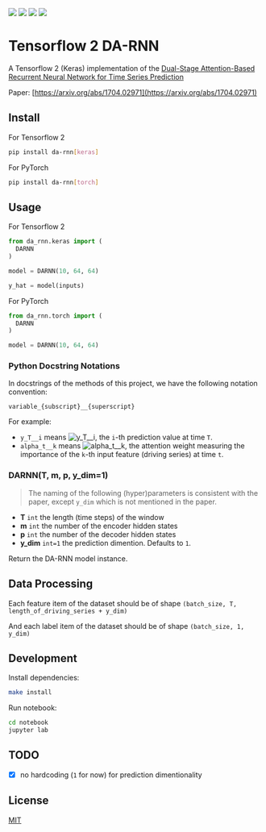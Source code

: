 [![](https://travis-ci.org/kaelzhang/DA-RNN-in-Tensorflow-2-and-PyTorch.svg?branch=master)](https://travis-ci.org/kaelzhang/DA-RNN-in-Tensorflow-2-and-PyTorch)
[![](https://codecov.io/gh/kaelzhang/DA-RNN-in-Tensorflow-2-and-PyTorch/branch/master/graph/badge.svg)](https://codecov.io/gh/kaelzhang/DA-RNN-in-Tensorflow-2-and-PyTorch)
[![](https://img.shields.io/pypi/v/da-rnn.svg)](https://pypi.org/project/da_rnn/)
[![](https://img.shields.io/pypi/l/da-rnn.svg)](https://github.com/kaelzhang/DA-RNN-in-Tensorflow-2-and-PyTorch)

# Tensorflow 2 DA-RNN

A Tensorflow 2 (Keras) implementation of the [Dual-Stage Attention-Based Recurrent Neural Network for Time Series Prediction](https://arxiv.org/abs/1704.02971)

Paper: [https://arxiv.org/abs/1704.02971](https://arxiv.org/abs/1704.02971)

## Install

For Tensorflow 2

```sh
pip install da-rnn[keras]
```

For PyTorch

```sh
pip install da-rnn[torch]
```

## Usage

For Tensorflow 2

```py
from da_rnn.keras import (
  DARNN
)

model = DARNN(10, 64, 64)

y_hat = model(inputs)
```

For PyTorch

```py
from da_rnn.torch import (
  DARNN
)

model = DARNN(10, 64, 64)
```

### Python Docstring Notations

In docstrings of the methods of this project, we have the following notation convention:

```
variable_{subscript}__{superscript}
```

For example:

- `y_T__i` means ![y_T__i](https://render.githubusercontent.com/render/math?math=y_T^1), the `i`-th prediction value at time `T`.
- `alpha_t__k` means ![alpha_t__k](https://render.githubusercontent.com/render/math?math=\alpha_t^k), the attention weight measuring the importance of the `k`-th input feature (driving series) at time `t`.

### DARNN(T, m, p, y_dim=1)

> The naming of the following (hyper)parameters is consistent with the paper, except `y_dim` which is not mentioned in the paper.

- **T** `int` the length (time steps) of the window
- **m** `int` the number of the encoder hidden states
- **p** `int` the number of the decoder hidden states
- **y_dim** `int=1` the prediction dimention. Defaults to `1`.

Return the DA-RNN model instance.

## Data Processing

Each feature item of the dataset should be of shape `(batch_size, T, length_of_driving_series + y_dim)`

And each label item of the dataset should be of shape `(batch_size, 1, y_dim)`

## Development

Install dependencies:

```sh
make install
```

Run notebook:

```sh
cd notebook
jupyter lab
```

## TODO
- [x] no hardcoding (`1` for now) for prediction dimentionality

## License

[MIT](LICENSE)
